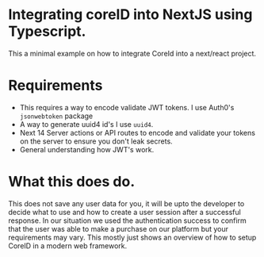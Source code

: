 # Integrating coreID into NextJS using Typescript. 
This a minimal example on how to integrate CoreId into a next/react project. 

# Requirements
- This requires a way to encode validate JWT tokens. I use Auth0's `jsonwebtoken` package
- A way to generate uuid4 id's I use `uuid4`.
- Next 14 Server actions or API routes to encode and validate your tokens on the server to ensure you don't leak secrets.
- General understanding how JWT's work.

# What this does do.
This does not save any user data for you, it will be upto the developer to decide what to use and how to create a user session
after a successful response. In our situation we used the authentication success to confirm that the user was able to make a 
purchase on our platform but your requirements may vary. This mostly just shows an overview of how to setup CoreID in 
a modern web framework.
